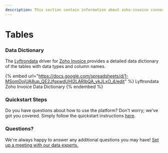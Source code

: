 ```yaml
---
description: This section contain information about zoho-invoice connector tables information
---
```


# Tables

### Data Dictionary

The [Lyftrondata](https://www.lyftrondata.com/) driver for [Zoho Invoice](https://www.lyftrondata.com/integration/finance-analytics/zoho-invoice//)[ ](https://www.lyftrondata.com/integration/zoho-invoice/)provides a detailed data dictionary of the tables with data types and column names.

{% embed url="https://docs.google.com/spreadsheets/d/1-MSomDojUA8up_QE2JfgxwdUHl2LARlbQA_ykJLxO_4/edit" %}
Lyftrondata Zoho Invoice Data Dictionary
{% endembed %}

### Quickstart Steps

Do you have questions about how to use the platform? Don't worry; we've got you covered. Simply follow the quickstart instructions [here](../README.md).

### Questions? <a href="#questions" id="questions"></a>

We're always happy to answer any additional questions you may have! [Set up a meeting with our data experts.](https://www.lyftrondata.com/book-a-meeting/)

